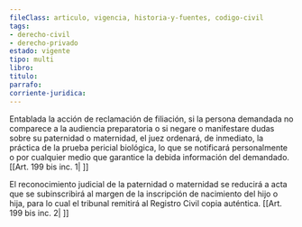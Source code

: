 ```yaml
---
fileClass: articulo, vigencia, historia-y-fuentes, codigo-civil
tags:
- derecho-civil
- derecho-privado
estado: vigente
tipo: multi
libro:
titulo:
parrafo:
corriente-juridica:
---
```

Entablada la acción de reclamación de filiación, si la persona demandada no comparece a la audiencia preparatoria o si negare o manifestare dudas sobre su paternidad o maternidad, el juez ordenará, de inmediato, la práctica de la prueba pericial biológica, lo que se notificará personalmente o por cualquier medio que garantice la debida información del demandado. [[Art. 199 bis inc. 1| ]]

El reconocimiento judicial de la paternidad o maternidad se reducirá a acta que se subinscribirá al margen de la inscripción de nacimiento del hijo o hija, para lo cual el tribunal remitirá al Registro Civil copia auténtica. [[Art. 199 bis inc. 2| ]]